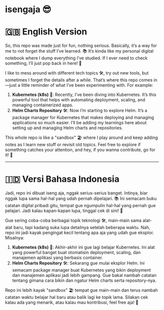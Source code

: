 
# isengaja 😎

# 🇬🇧 English Version

So, this repo was made just for fun, nothing serious. Basically, it’s a way for me to not forget the stuff I’ve learned. 📚 It’s kinda like my personal digital notebook where I dump everything I’ve studied. If I ever need to check something, I’ll just pop back in here! 🎯

I like to mess around with different tech topics 🛠️, try out new tools, but sometimes I forget the details after a while. That’s where this repo comes in—just a little reminder of what I’ve been experimenting with. For example:

1. **Kubernetes (k8s)** 🚢: Recently, I’ve been diving into Kubernetes. It’s this powerful tool that helps with automating deployment, scaling, and managing containerized apps.
2. **Helm Charts Repository** 🛠️: Now I’m starting to explore Helm. It’s a package manager for Kubernetes that makes deploying and managing applications so much easier. I’ll be adding my learnings here about setting up and managing Helm charts and repositories.

This whole repo is like a "sandbox" 🏖️ where I play around and keep adding notes as I learn new stuff or revisit old topics. Feel free to explore if something catches your attention, and hey, if you wanna contribute, go for it! 🤝

---

# 🇮🇩 Versi Bahasa Indonesia

Jadi, repo ini dibuat iseng aja, nggak serius-serius banget. Intinya, biar nggak lupa sama hal-hal yang udah pernah dipelajari. 📚 Ini semacam buku catatan digital pribadi gitu, tempat gue ngumpulin hal-hal yang pernah gue pelajari. Jadi kalau kapan-kapan lupa, tinggal cek di sini! 🎯

Gue sering coba-coba berbagai topik teknologi 🛠️, main-main sama alat-alat baru, tapi kadang suka lupa detailnya setelah beberapa waktu. Nah, repo ini jadi kayak pengingat kecil tentang apa aja yang udah gue eksplor. Misalnya:

1. **Kubernetes (k8s)** 🚢: Akhir-akhir ini gue lagi belajar Kubernetes. Ini alat yang powerful banget buat otomatisin deployment, scaling, dan manajemen aplikasi yang berbasis container.
2. **Helm Charts Repository** 🛠️: Sekarang gue mulai eksplor Helm. Ini semacam package manager buat Kubernetes yang bikin deployment dan manajemen aplikasi jadi lebih gampang. Gue bakal nambah catatan tentang gimana cara bikin dan ngatur Helm charts serta repository-nya.

Repo ini lebih kayak "sandbox" 🏖️ tempat gue main-main dan terus nambah catatan waktu belajar hal baru atau balik lagi ke topik lama. Silakan cek kalau ada yang menarik, atau kalau mau kontribusi, feel free aja! 🤝
